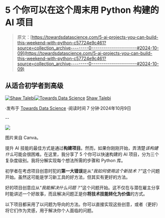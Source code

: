 # 5 个你可以在这个周末用 Python 构建的 AI 项目

> 原文：[https://towardsdatascience.com/5-ai-projects-you-can-build-this-weekend-with-python-c57724e9c461?source=collection_archive---------0-----------------------#2024-10-09](https://towardsdatascience.com/5-ai-projects-you-can-build-this-weekend-with-python-c57724e9c461?source=collection_archive---------0-----------------------#2024-10-09)

## 从适合初学者到高级

[](https://shawhin.medium.com/?source=post_page---byline--c57724e9c461--------------------------------)[![Shaw Talebi](../Images/1449cc7c08890e2078f9e5d07897e3df.png)](https://shawhin.medium.com/?source=post_page---byline--c57724e9c461--------------------------------)[](https://towardsdatascience.com/?source=post_page---byline--c57724e9c461--------------------------------)[![Towards Data Science](../Images/a6ff2676ffcc0c7aad8aaf1d79379785.png)](https://towardsdatascience.com/?source=post_page---byline--c57724e9c461--------------------------------) [Shaw Talebi](https://shawhin.medium.com/?source=post_page---byline--c57724e9c461--------------------------------)

·发布于 [Towards Data Science](https://towardsdatascience.com/?source=post_page---byline--c57724e9c461--------------------------------) ·阅读时间 7 分钟·2024年10月9日

--

![](../Images/22632a1e96898cf513f040d8599bcf8d.png)

图片来自 Canva。

提升 AI 技能的最佳方式是通过**构建项目**。然而，如果你刚刚开始，弄清楚*该构建什么*可能会很困难。在这里，我分享了 5 个你可以快速构建的 AI 项目，分为三个复杂度级别。我将分解实现每个想法所需的步骤和 Python 库。

初学者在考虑项目创意时犯的**第一大错误**是从“*我如何使用这个新技术？*”这个问题开始。虽然这可能是学习新工具的好方法，但其实有更好的方法。

好的项目创意应从“*我能解决什么问题？*”这个问题开始。这不仅在与潜在雇主分享时能讲述一个好故事，而且解决问题正是你**将技术技能转化为价值**的方式。

以下项目都采用了以问题为导向的方法。你可以直接实现这些创意，或者（更好）将它们作为灵感，用于解决你个人面临的问题。

